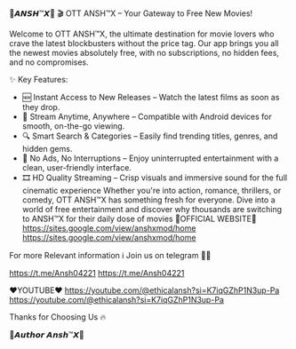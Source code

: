 🌟𝘼𝙉𝙎𝙃™𝙓🌟
🎬 OTT ANSH™X – Your Gateway to Free New Movies!

Welcome to OTT ANSH™X, the ultimate destination for movie lovers who crave the latest blockbusters without the price tag. Our app brings you all the newest movies absolutely free, with no subscriptions, no hidden fees, and no compromises.

✨ Key Features:
- 🆕 Instant Access to New Releases – Watch the latest films as soon as they drop.
- 📱 Stream Anytime, Anywhere – Compatible with Android devices for smooth, on-the-go viewing.
- 🔍 Smart Search & Categories – Easily find trending titles, genres, and hidden gems.
- 🚫 No Ads, No Interruptions – Enjoy uninterrupted entertainment with a clean, user-friendly interface.
- 🎞️ HD Quality Streaming – Crisp visuals and immersive sound for the full cinematic experience
Whether you're into action, romance, thrillers, or comedy, OTT ANSH™X has something fresh for everyone. Dive into a world of free entertainment and discover why thousands are switching to ANSH™X for their daily dose of movies
    🤍OFFICIAL WEBSITE🤍 
https://sites.google.com/view/anshxmod/home
https://sites.google.com/view/anshxmod/home

For more Relevant information ℹ️ 
Join us on telegram 🚀🌟 

https://t.me/Ansh04221
https://t.me/Ansh04221

❤️YOUTUBE❤️
https://youtube.com/@ethicalansh?si=K7iqGZhP1N3up-Pa
https://youtube.com/@ethicalansh?si=K7iqGZhP1N3up-Pa

Thanks for Choosing Us 🔥 

  🌟𝘼𝙪𝙩𝙝𝙤𝙧 𝘼𝙣𝙨𝙝™𝙓🌟
